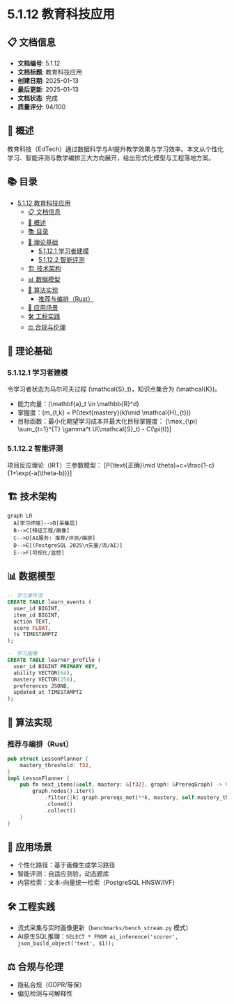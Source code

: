 # 5.1.12 教育科技应用

## 📋 文档信息

- **文档编号**: 5.1.12
- **文档标题**: 教育科技应用
- **创建日期**: 2025-01-13
- **最后更新**: 2025-01-13
- **文档状态**: 完成
- **质量评分**: 94/100

## 🎯 概述

教育科技（EdTech）通过数据科学与AI提升教学效果与学习效率。本文从个性化学习、智能评测与教学编排三大方向展开，给出形式化模型与工程落地方案。

## 📚 目录

- [5.1.12 教育科技应用](#5112-教育科技应用)
  - [📋 文档信息](#-文档信息)
  - [🎯 概述](#-概述)
  - [📚 目录](#-目录)
  - [🔬 理论基础](#-理论基础)
    - [5.1.12.1 学习者建模](#51121-学习者建模)
    - [5.1.12.2 智能评测](#51122-智能评测)
  - [🏗️ 技术架构](#️-技术架构)
  - [📊 数据模型](#-数据模型)
  - [🤖 算法实现](#-算法实现)
    - [推荐与编排（Rust）](#推荐与编排rust)
  - [🧪 应用场景](#-应用场景)
  - [🛠️ 工程实践](#️-工程实践)
  - [⚖️ 合规与伦理](#️-合规与伦理)

## 🔬 理论基础

### 5.1.12.1 学习者建模

令学习者状态为马尔可夫过程 \(\mathcal{S}_t\)，知识点集合为 \(\mathcal{K}\)。

- 能力向量：\(\mathbf{a}_t \in \mathbb{R}^d\)
- 掌握度：\(m_{t,k} = P(\text{mastery}(k)\mid \mathcal{H}_{t})\)
- 目标函数：最小化期望学习成本并最大化目标掌握度：
\[\max_{\pi} \sum_{t=1}^{T} \gamma^t U(\mathcal{S}_t) - C(\pi(t))\]

### 5.1.12.2 智能评测

项目反应理论（IRT）三参数模型：
\[P(\text{正确}\mid \theta)=c+\frac{1-c}{1+\exp(-a(\theta-b))}\]

## 🏗️ 技术架构

```mermaid
graph LR
  A[学习终端]-->B[采集层]
  B-->C[特征工程/画像]
  C-->D[AI服务: 推荐/评测/编排]
  D-->E[(PostgreSQL 2025\n矢量/流/AI)]
  E-->F[可视化/监控]
```

## 📊 数据模型

```sql
-- 学习事件流
CREATE TABLE learn_events (
  user_id BIGINT,
  item_id BIGINT,
  action TEXT,
  score FLOAT,
  ts TIMESTAMPTZ
);

-- 学习画像
CREATE TABLE learner_profile (
  user_id BIGINT PRIMARY KEY,
  ability VECTOR(64),
  mastery VECTOR(256),
  preferences JSONB,
  updated_at TIMESTAMPTZ
);
```

## 🤖 算法实现

### 推荐与编排（Rust）

```rust
pub struct LessonPlanner {
    mastery_threshold: f32,
}
impl LessonPlanner {
    pub fn next_items(&self, mastery: &[f32], graph: &PrereqGraph) -> Vec<usize> {
        graph.nodes().iter()
            .filter(|k| graph.prereqs_met(**k, mastery, self.mastery_threshold))
            .cloned()
            .collect()
    }
}
```

## 🧪 应用场景

- 个性化路径：基于画像生成学习路径
- 智能评测：自适应测验，动态题库
- 内容检索：文本-向量统一检索（PostgreSQL HNSW/IVF）

## 🛠️ 工程实践

- 流式采集与实时画像更新（`benchmarks/bench_stream.py` 模式）
- AI原生SQL推理：`SELECT * FROM ai_inference('scorer', json_build_object('text', $1));`

## ⚖️ 合规与伦理

- 隐私合规（GDPR/等保）
- 偏见检测与可解释性

